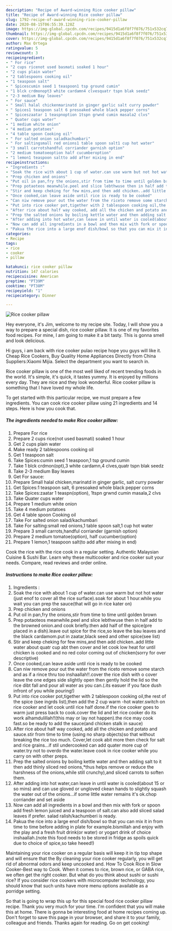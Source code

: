 ```yaml
---
description: "Recipe of Award-winning Rice cooker pillaw"
title: "Recipe of Award-winning Rice cooker pillaw"
slug: 1792-recipe-of-award-winning-rice-cooker-pillaw
date: 2020-08-15T06:55:39.128Z
image: https://img-global.cpcdn.com/recipes/9415d1a6f8f7f076/751x532cq70/rice-cooker-pillaw-recipe-main-photo.jpg
thumbnail: https://img-global.cpcdn.com/recipes/9415d1a6f8f7f076/751x532cq70/rice-cooker-pillaw-recipe-main-photo.jpg
cover: https://img-global.cpcdn.com/recipes/9415d1a6f8f7f076/751x532cq70/rice-cooker-pillaw-recipe-main-photo.jpg
author: Max Ortega
ratingvalue: 5
reviewcount: 3
recipeingredient:
- " For rice"
- "2 cups ricenot used basmati soaked 1 hour"
- "2 cups plain water"
- "2 tablespoons cooking oil"
- "1 teaspoon salt"
- " Spicescumin seed 1 teaspoon1 tsp ground cumin"
- "1 blck crdmonopt3 white cardamn4 clvesquatr tspn blak seedz"
- "2-3 medium Bay leaves"
- " For sauce"
- " Small halal chickenmarinatd in ginger garlic salt curry powder"
- " Spices1 teaspoon salt 6 presoaked whole black pepper corns"
- " Spiceszaatar 1 teaspnoption 1tspn grwnd cumin masala2 clvs"
- " Quater cups water"
- "1 medium white onion"
- "4 medium potatoes"
- "4 table spoon Cooking oil"
- " For salted onion saladkachumbari"
- " For saltingsmall red onions1 table spoon salt1 cup hot water"
- "3 small carrotshandful corriander garnish option"
- "2 medium tomatoeoption half cucumberoption"
- "1 lemon1 teaspoon saltto add after mixing in end"
recipeinstructions:
- "Ingredients :"
- "Soak the rice with about 1 cup of water.can use warm but not hot water (just enof to cover all the rice surface).soak for about 1 hour.while you wait you can prep the sauce(that will go in rice kater on)"
- "Prep chicken and onions"
- "Put oil in pan,fry the onions,stir from time to time until golden brown"
- "Prep potaoteos meanwhile.peel and slice lebthwuse then in half add to the browned onion.and cook briefly.then add half of the spice(pre placed in a dish).leave out spice for the rice,so leave the bau leaves and the black cardamom.put in zaatar,black seed and other spice(see list)"
- "Stir and keep cheking for few mins,and then add chicken..add little water about quatr cup abt then cover and let cook low heat for until chicken is cooked and no red color coming out of chicken(sorry for over descriptive)"
- "Once cooked,can leave aside until rice is ready to be cooked"
- "Can niw remove pour out the water from the riceto remove some starch and as if a rince thru too inshaallah!!.cover the rice dish with o cover leave the one edges side slightly open then gently hold the lid so the rice dibt fall and pour all water as you can.(.its easuer if you face dush infront of you while pouring!)"
- "Put into rice cooker pot,tigether with 2 tablespoon cooking oil,the rest of the spice (see ingrds list),then add the 2 cup warm -hot water.switch on rice cooker and let cook until rice half done.if the rice cooker goes to warm just press back to cook.cover the lid and let rice cooker do its work alhamdulillah!!(this may or lay not happen).the rice may cook fast.so be ready to add the sauce(and chicken stalk in sauce)"
- "After rice about half way cooked, add all the chicken and potato and sauce.stir from time to time (using no sharp objects)so that without breaking the rice too much. Cover,let cook abit more then check for salt and rice grains...if stil undercooked can add quater more cup of water.try not to overdo the water.leave cook in rice cooker while you carry on with other preps."
- "Prep the salted onions by boiling kettle water and then adding salt to it then add thinly sliced red onions,*thus helps remove or reduce the harshness of the onions,while still crunchy),and sliced carrots to soften them."
- "After adding into hot water,can leave in until water is cooled(about 15 or so mins) and can use gloved or ungloved ckean hands to slightly squash the water out of the onions...if some little water remains it&#39;s ok.chop corriander and set aside"
- "Now can add all ingredients in a bowl and then mix with fork or spoon add fresh lemon juiced and a teaspoon of salt.can also add sliced salad leaves if prefer. salad ralish/kachumberi is ready."
- "Pakua the rice into a large enof dish/bowl so that you can mix it in from time to time before adding in plate for example.bismillah and enjoy with the play and a fresh fruit drink(or water) or yogart drink of choice inshaallah.(note this food needs to be stored in fridge as spoils quick due to choice of spice,so take heeed!)"
categories:
- Recipe
tags:
- rice
- cooker
- pillaw

katakunci: rice cooker pillaw 
nutrition: 147 calories
recipecuisine: American
preptime: "PT39M"
cooktime: "PT38M"
recipeyield: "1"
recipecategory: Dinner

---
```



![Rice cooker pillaw](https://img-global.cpcdn.com/recipes/9415d1a6f8f7f076/751x532cq70/rice-cooker-pillaw-recipe-main-photo.jpg)

Hey everyone, it's Jim, welcome to my recipe site. Today, I will show you a way to prepare a special dish, rice cooker pillaw. It is one of my favorites food recipes. For mine, I am going to make it a bit tasty. This is gonna smell and look delicious.

Hi guys, i am back with rice cooker pulao recipe hope you guys will like it. Cheap Rice Cookers, Buy Quality Home Appliances Directly from China Suppliers:Xiaomi Mijia. Select the department you want to search in.

Rice cooker pillaw is one of the most well liked of recent trending foods in the world. It's simple, it's quick, it tastes yummy. It is enjoyed by millions every day. They are nice and they look wonderful. Rice cooker pillaw is something that I have loved my whole life.


To get started with this particular recipe, we must prepare a few ingredients. You can cook rice cooker pillaw using 21 ingredients and 14 steps. Here is how you cook that.

<!--inarticleads1-->

##### The ingredients needed to make Rice cooker pillaw:

1. Prepare  For rice
1. Prepare 2 cups rice(not used basmati) soaked 1 hour
1. Get 2 cups plain water
1. Make ready 2 tablespoons cooking oil
1. Get 1 teaspoon salt
1. Take  Spices:cumin seed 1 teaspoon,1 tsp ground cumin
1. Take 1 blck crdmon(opt),3 white cardamn,4 clves,quatr tspn blak seedz
1. Take 2-3 medium Bay leaves
1. Get  For sauce:
1. Prepare  Small halal chicken,marinatd in ginger garlic, salt curry powder
1. Get  Spices:1 teaspoon salt, 6 presoaked whole black pepper corns
1. Take  Spices:zaatar 1 teaspn(option), 1tspn grwnd cumin masala,2 clvs
1. Take  Quater cups water
1. Prepare 1 medium white onion
1. Take 4 medium potatoes
1. Get 4 table spoon Cooking oil
1. Take  For salted onion salad/kachumbari
1. Take  For salting:small red onions,1 table spoon salt,1 cup hot water
1. Prepare 3 small carrots,handful corriander (garnish option)
1. Prepare 2 medium tomatoe(option), half cucumber(option)
1. Prepare 1 lemon,1 teaspoon salt(to add after mixing in end)


Cook the rice with the rice cook in a regular setting. Authentic Malaysian Cuisine &amp; Sushi Bar. Learn why these multicooker and rice cooker suit your needs. Compare, read reviews and order online. 

<!--inarticleads2-->

##### Instructions to make Rice cooker pillaw:

1. Ingredients :
1. Soak the rice with about 1 cup of water.can use warm but not hot water (just enof to cover all the rice surface).soak for about 1 hour.while you wait you can prep the sauce(that will go in rice kater on)
1. Prep chicken and onions
1. Put oil in pan,fry the onions,stir from time to time until golden brown
1. Prep potaoteos meanwhile.peel and slice lebthwuse then in half add to the browned onion.and cook briefly.then add half of the spice(pre placed in a dish).leave out spice for the rice,so leave the bau leaves and the black cardamom.put in zaatar,black seed and other spice(see list)
1. Stir and keep cheking for few mins,and then add chicken..add little water about quatr cup abt then cover and let cook low heat for until chicken is cooked and no red color coming out of chicken(sorry for over descriptive)
1. Once cooked,can leave aside until rice is ready to be cooked
1. Can niw remove pour out the water from the riceto remove some starch and as if a rince thru too inshaallah!!.cover the rice dish with o cover leave the one edges side slightly open then gently hold the lid so the rice dibt fall and pour all water as you can.(.its easuer if you face dush infront of you while pouring!)
1. Put into rice cooker pot,tigether with 2 tablespoon cooking oil,the rest of the spice (see ingrds list),then add the 2 cup warm -hot water.switch on rice cooker and let cook until rice half done.if the rice cooker goes to warm just press back to cook.cover the lid and let rice cooker do its work alhamdulillah!!(this may or lay not happen).the rice may cook fast.so be ready to add the sauce(and chicken stalk in sauce)
1. After rice about half way cooked, add all the chicken and potato and sauce.stir from time to time (using no sharp objects)so that without breaking the rice too much. Cover,let cook abit more then check for salt and rice grains...if stil undercooked can add quater more cup of water.try not to overdo the water.leave cook in rice cooker while you carry on with other preps.
1. Prep the salted onions by boiling kettle water and then adding salt to it then add thinly sliced red onions,*thus helps remove or reduce the harshness of the onions,while still crunchy),and sliced carrots to soften them.
1. After adding into hot water,can leave in until water is cooled(about 15 or so mins) and can use gloved or ungloved ckean hands to slightly squash the water out of the onions...if some little water remains it&#39;s ok.chop corriander and set aside
1. Now can add all ingredients in a bowl and then mix with fork or spoon add fresh lemon juiced and a teaspoon of salt.can also add sliced salad leaves if prefer. salad ralish/kachumberi is ready.
1. Pakua the rice into a large enof dish/bowl so that you can mix it in from time to time before adding in plate for example.bismillah and enjoy with the play and a fresh fruit drink(or water) or yogart drink of choice inshaallah.(note this food needs to be stored in fridge as spoils quick due to choice of spice,so take heeed!)


Maintaining your rice cooker on a regular basis will keep it in tip top shape and will ensure that the By cleaning your rice cooker regularly, you will get rid of abnormal odors and keep uncooked and. How To Cook Rice in Slow Cooker-Best way to Cook. When it comes to rice, brown rice, or GABA rice, we often get the right cooker. But what do you think about sushi or sushi rice? If you consider rice cookers with microcomputer technology, you should know that such units have more menu options available as a porridge setting. 

So that is going to wrap this up for this special food rice cooker pillaw recipe. Thank you very much for your time. I'm confident that you will make this at home. There is gonna be interesting food at home recipes coming up. Don't forget to save this page in your browser, and share it to your family, colleague and friends. Thanks again for reading. Go on get cooking!
